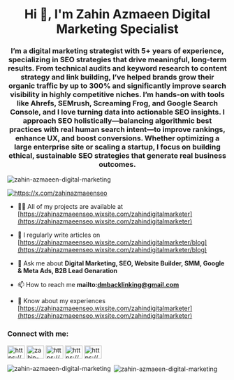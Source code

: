 <h1 align="center">Hi 👋, I'm Zahin Azmaeen Digital Marketing Specialist</h1>
<h3 align="center">I’m a digital marketing strategist with 5+ years of experience, specializing in SEO strategies that drive meaningful, long-term results. From technical audits and keyword research to content strategy and link building, I’ve helped brands grow their organic traffic by up to 300% and significantly improve search visibility in highly competitive niches. I’m hands-on with tools like Ahrefs, SEMrush, Screaming Frog, and Google Search Console, and I love turning data into actionable SEO insights. I approach SEO holistically—balancing algorithmic best practices with real human search intent—to improve rankings, enhance UX, and boost conversions. Whether optimizing a large enterprise site or scaling a startup, I focus on building ethical, sustainable SEO strategies that generate real business outcomes.</h3>

<p align="left"> <img src="https://komarev.com/ghpvc/?username=zahin-azmaeen-digital-marketing&label=Profile%20views&color=0e75b6&style=flat" alt="zahin-azmaeen-digital-marketing" /> </p>

<p align="left"> <a href="https://x.com/zahinazmaeenseo" target="blank"><img src="https://x.com/zahinazmaeenseo?logo=twitter&style=for-the-badge" alt="https://x.com/zahinazmaeenseo" /></a> </p>

- 👨‍💻 All of my projects are available at [https://zahinazmaeenseo.wixsite.com/zahindigitalmarketer](https://zahinazmaeenseo.wixsite.com/zahindigitalmarketer)

- 📝 I regularly write articles on [https://zahinazmaeenseo.wixsite.com/zahindigitalmarketer/blog](https://zahinazmaeenseo.wixsite.com/zahindigitalmarketer/blog)

- 💬 Ask me about **Digital Marketing, SEO, Website Builder, SMM, Google & Meta Ads, B2B Lead Genaration**

- 📫 How to reach me **mailto:dmbacklinking@gmail.com**

- 📄 Know about my experiences [https://zahinazmaeenseo.wixsite.com/zahindigitalmarketer](https://zahinazmaeenseo.wixsite.com/zahindigitalmarketer)

<h3 align="left">Connect with me:</h3>
<p align="left">
<a href="https://twitter.com/https://x.com/zahinazmaeenseo" target="blank"><img align="center" src="https://raw.githubusercontent.com/rahuldkjain/github-profile-readme-generator/master/src/images/icons/Social/twitter.svg" alt="https://x.com/zahinazmaeenseo" height="30" width="40" /></a>
<a href="https://linkedin.com/in/zahin-azmaeen-digital-marketer" target="blank"><img align="center" src="https://raw.githubusercontent.com/rahuldkjain/github-profile-readme-generator/master/src/images/icons/Social/linked-in-alt.svg" alt="zahin-azmaeen-digital-marketer" height="30" width="40" /></a>
<a href="https://fb.com/https://www.facebook.com/profile.php?id=61576382685501" target="blank"><img align="center" src="https://raw.githubusercontent.com/rahuldkjain/github-profile-readme-generator/master/src/images/icons/Social/facebook.svg" alt="https://www.facebook.com/profile.php?id=61576382685501" height="30" width="40" /></a>
<a href="https://instagram.com/https://www.instagram.com/zahinazmaeendigitalmarketing/" target="blank"><img align="center" src="https://raw.githubusercontent.com/rahuldkjain/github-profile-readme-generator/master/src/images/icons/Social/instagram.svg" alt="https://www.instagram.com/zahinazmaeendigitalmarketing/" height="30" width="40" /></a>
<a href="https://www.youtube.com/c/https://www.youtube.com/@zahinazmaeendigitalmarketing" target="blank"><img align="center" src="https://raw.githubusercontent.com/rahuldkjain/github-profile-readme-generator/master/src/images/icons/Social/youtube.svg" alt="https://www.youtube.com/@zahinazmaeendigitalmarketing" height="30" width="40" /></a>
</p>

<p><img align="left" src="https://github-readme-stats.vercel.app/api/top-langs?username=zahin-azmaeen-digital-marketing&show_icons=true&locale=en&layout=compact" alt="zahin-azmaeen-digital-marketing" /></p>

<p>&nbsp;<img align="center" src="https://github-readme-stats.vercel.app/api?username=zahin-azmaeen-digital-marketing&show_icons=true&locale=en" alt="zahin-azmaeen-digital-marketing" /></p>
